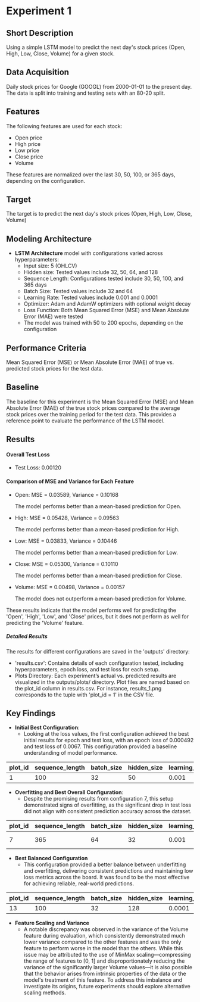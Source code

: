# Experiment 1

## Short Description
Using a simple LSTM model to predict the next day's stock prices (Open, High, Low, Close, Volume) for a given stock.

## Data Acquisition
Daily stock prices for Google (GOOGL) from 2000-01-01 to the present day. The data is split into training and testing sets with an 80-20 split.

## Features

The following features are used for each stock:  
- Open price
- High price
- Low price
- Close price
- Volume

These features are normalized over the last 30, 50, 100, or 365 days, depending on the configuration.

## Target
The target is to predict the next day's stock prices (Open, High, Low, Close, Volume)

## Modeling Architecture
- **LSTM Architecture** model with configurations varied across hyperparameters:
  - Input size: 5 (OHLCV)
  - Hidden size: Tested values include 32, 50, 64, and 128
  - Sequence Length: Configurations tested include 30, 50, 100, and 365 days
  - Batch Size: Tested values include 32 and 64
  - Learning Rate: Tested values include 0.001 and 0.0001
  - Optimizer: Adam and AdamW optimizers with optional weight decay
  - Loss Function: Both Mean Squared Error (MSE) and Mean Absolute Error (MAE) were tested
  - The model was trained with 50 to 200 epochs, depending on the configuration
 
## Performance Criteria
Mean Squared Error (MSE) or Mean Absolute Error (MAE) of true vs. predicted stock prices for the test data.

## Baseline
The baseline for this experiment is the Mean Squared Error (MSE) and Mean Absolute Error (MAE) of the true stock prices compared to the average stock prices over the training period for the test data. This provides a reference point to evaluate the performance of the LSTM model.

## Results

#### Overall Test Loss

 - Test Loss: 0.00120

#### Comparison of MSE and Variance for Each Feature

  - Open: MSE = 0.03589, Variance = 0.10168 
  
    The model performs better than a mean-based prediction for Open.

  - High: MSE = 0.05428, Variance = 0.09563
    
    The model performs better than a mean-based prediction for High.

  - Low: MSE = 0.03833, Variance = 0.10446
    
    The model performs better than a mean-based prediction for Low.

  - Close: MSE = 0.05300, Variance = 0.10110

    The model performs better than a mean-based prediction for Close.

  - Volume: MSE = 0.00498, Variance = 0.00157
    
    The model does not outperform a mean-based prediction for Volume.

These results indicate that the model performs well for predicting the 'Open', 'High', 'Low', and 'Close' prices, but it does not perform as well for predicting the 'Volume' feature.

##### Detailed Results

The results for different configurations are saved in the 'outputs' directory:
- 'results.csv': Contains details of each configuration tested, including hyperparameters, epoch loss, and test loss for each setup.
- Plots Directory: Each experiment’s actual vs. predicted results are visualized in the outputs/plots/ directory. Plot files are named based on the plot_id column in results.csv. For instance, results_1.png corresponds to the tuple with 'plot_id = 1' in the CSV file.

## Key Findings
- **Initial Best Configuration**:
  - Looking at the loss values, the first configuration achieved the best initial results for epoch and test loss, with an epoch loss of 0.000492 and test loss of 0.0067. This configuration provided a baseline understanding of model performance.

| plot_id | sequence_length | batch_size | hidden_size | learning_rate | criterion | optimizer | num_epochs | epoch_loss | test_loss |
|---------|-----------------|------------|-------------|---------------|-----------|-----------|------------|------------|-----------|
| 1       | 100             | 32         | 50          | 0.001         | MSE       | Adam      | 50         | 0.000492   | 0.0067    |

- **Overfitting and Best Overall Configuration**:
  - Despite the promising results from configuration 7, this setup demonstrated signs of overfitting, as the significant drop in test loss did not align with consistent prediction accuracy across the dataset.

| plot_id | sequence_length | batch_size | hidden_size | learning_rate | criterion | optimizer                      | num_epochs | epoch_loss | test_loss |
|---------|-----------------|------------|-------------|---------------|-----------|--------------------------------|------------|------------|-----------|
| 7       | 365             | 64         | 32          | 0.001         | MSE       | AdamW (with weight_decay=0.01) | 50         | 0.000345   | 0.0239    |

- **Best Balanced Configuration**
  - This configuration provided a better balance between underfitting and overfitting, delivering consistent predictions and maintaining low loss metrics across the board. It was found to be the most effective for achieving reliable, real-world predictions.

| plot_id | sequence_length | batch_size | hidden_size | learning_rate | criterion | optimizer | num_epochs | epoch_loss | test_loss |
|---------|-----------------|------------|-------------|---------------|-----------|-----------|------------|------------|-----------|
| 13      | 100             | 32         | 128         | 0.0001        | MSE       | Adam      | 200        | 0.000478   | 0.0025    |

- **Feature Scaling and Variance**
  - A notable discrepancy was observed in the variance of the Volume feature during evaluation, which consistently demonstrated much lower variance compared to the other features and was the only feature to perform worse in the model than the others. While this issue may be attributed to the use of MinMax scaling—compressing the range of features to [0, 1] and disproportionately reducing the variance of the significantly larger Volume values—it is also possible that the behavior arises from intrinsic properties of the data or the model's treatment of this feature. To address this imbalance and investigate its origins, future experiments should explore alternative scaling methods.